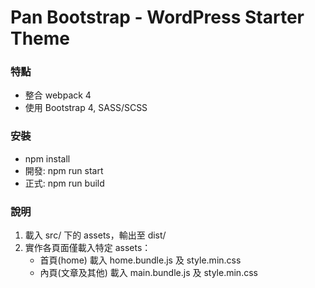 # Pan Bootstrap - WordPress Starter Theme

### 特點
* 整合 webpack 4
* 使用 Bootstrap 4, SASS/SCSS

### 安裝
* npm install
* 開發: npm run start
* 正式: npm run build

### 說明
1. 載入 src/ 下的 assets，輸出至 dist/ 
2. 實作各頁面僅載入特定 assets：
	* 首頁(home) 載入 home.bundle.js 及 style.min.css
	* 內頁(文章及其他) 載入 main.bundle.js 及 style.min.css
